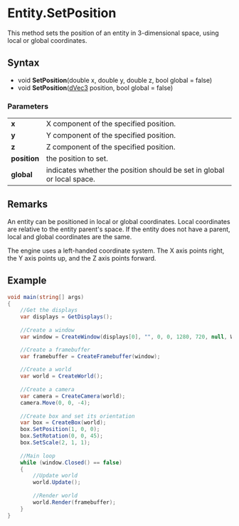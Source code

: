 # Entity.SetPosition
This method sets the position of an entity in 3-dimensional space, using local or global coordinates.

## Syntax
* void **SetPosition**(double x, double y, double z, bool global = false)
* void **SetPosition**([dVec3](CS_dVec3.md) position, bool global = false)

### Parameters
|  |  |
| ------ | ------ |
| **x** | X component of the specified position. |
| **y** | Y component of the specified position. |
| **z** | Z component of the specified position. |
| **position** | the position to set. |
| **global** | indicates whether the position should be set in global or local space. |

## Remarks
An entity can be positioned in local or global coordinates. Local coordinates are relative to the entity parent's space. If the entity does not have a parent, local and global coordinates are the same.

The engine uses a left-handed coordinate system. The X axis points right, the Y axis points up, and the Z axis points forward.

## Example
```C#
void main(string[] args)
{
	//Get the displays
	var displays = GetDisplays();
  
	//Create a window
	var window = CreateWindow(displays[0], "", 0, 0, 1280, 720, null, WINDOW_CENTER | WINDOW_TITLEBAR);

	//Create a framebuffer
	var framebuffer = CreateFramebuffer(window);
    
	//Create a world
	var world = CreateWorld();
    
	//Create a camera
	var camera = CreateCamera(world);
	camera.Move(0, 0, -4);
  
	//Create box and set its orientation
	var box = CreateBox(world);    
	box.SetPosition(1, 0, 0);
	box.SetRotation(0, 0, 45);
	box.SetScale(2, 1, 1);
  
	//Main loop
	while (window.Closed() == false)
	{
		//Update world
		world.Update();
		
		//Render world
		world.Render(framebuffer);
	}
}
```
